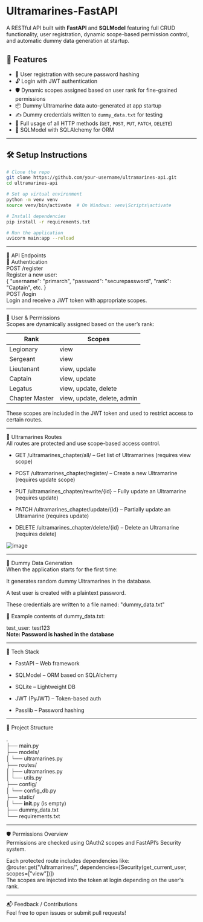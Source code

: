 # Ultramarines-FastAPI

A RESTful API built with **FastAPI** and **SQLModel** featuring full CRUD functionality, user registration, dynamic scope-based permission control, and automatic dummy data generation at startup.

## 🚀 Features

- 🔐 User registration with secure password hashing
- 🔓 Login with JWT authentication
- 🛡️ Dynamic scopes assigned based on user rank for fine-grained permissions
- 📦 Dummy Ultramarine data auto-generated at app startup
- ✍️ Dummy credentials written to `dummy_data.txt` for testing
- 📡 Full usage of all HTTP methods (`GET`, `POST`, `PUT`, `PATCH`, `DELETE`)
- 🧠 SQLModel with SQLAlchemy for ORM

---

## 🛠️ Setup Instructions

```bash
# Clone the repo
git clone https://github.com/your-username/ultramarines-api.git
cd ultramarines-api

# Set up virtual environment
python -m venv venv
source venv/bin/activate  # On Windows: venv\Scripts\activate

# Install dependencies
pip install -r requirements.txt

# Run the application
uvicorn main:app --reload
```

---

📘 API Endpoints  
🔐 Authentication  
POST /register  
Register a new user:  
{
"username": "primarch",
"password": "securepassword",
"rank": "Captain",
etc.
}  
POST /login  
Login and receive a JWT token with appropriate scopes.

---

👤 User & Permissions  
Scopes are dynamically assigned based on the user’s rank:

| Rank           | Scopes                      |
| -------------- | --------------------------- |
| Legionary      | view                        |
| Sergeant       | view                        |
| Lieutenant     | view, update                |
| Captain        | view, update                |
| Legatus        | view, update, delete        |
| Chapter Master | view, update, delete, admin |

These scopes are included in the JWT token and used to restrict access to certain routes.

---

🧪 Ultramarines Routes  
All routes are protected and use scope-based access control.

- GET /ultramarines_chapter/all/ – Get list of Ultramarines (requires view scope)

- POST /ultramarines_chapter/register/ – Create a new Ultramarine (requires update scope)

- PUT /ultramarines_chapter/rewrite/{id} – Fully update an Ultramarine (requires update)

- PATCH /ultramarines_chapter/update/{id} – Partially update an Ultramarine (requires update)

- DELETE /ultramarines_chapter/delete/{id} – Delete an Ultramarine (requires delete)

![image](https://github.com/user-attachments/assets/d70925c6-bb3a-454f-a66e-6750063ee79b)

---

🧪 Dummy Data Generation  
When the application starts for the first time:

It generates random dummy Ultramarines in the database.

A test user is created with a plaintext password.

These credentials are written to a file named: "dummy_data.txt"

🔐 Example contents of dummy_data.txt:

test_user: test123  
 **Note: Password is hashed in the database**

---

🧩 Tech Stack

- FastAPI – Web framework

- SQLModel – ORM based on SQLAlchemy

- SQLite – Lightweight DB

- JWT (PyJWT) – Token-based auth

- Passlib – Password hashing

---

📂 Project Structure

.  
├── main.py  
├── models/  
│ └── ultramarines.py  
├── routes/  
│ ├── ultramarines.py  
│ └── utils.py  
├── config/  
│ └── config_db.py  
├── static/  
│ └── **init**.py (is empty)  
├── dummy_data.txt  
└── requirements.txt

---

🛡️ Permissions Overview  
Permissions are checked using OAuth2 scopes and FastAPI’s Security system.

Each protected route includes dependencies like:  
@router.get("/ultramarines/", dependencies=[Security(get_current_user, scopes=["view"])])  
The scopes are injected into the token at login depending on the user's rank.

---

📬 Feedback / Contributions  
Feel free to open issues or submit pull requests!
